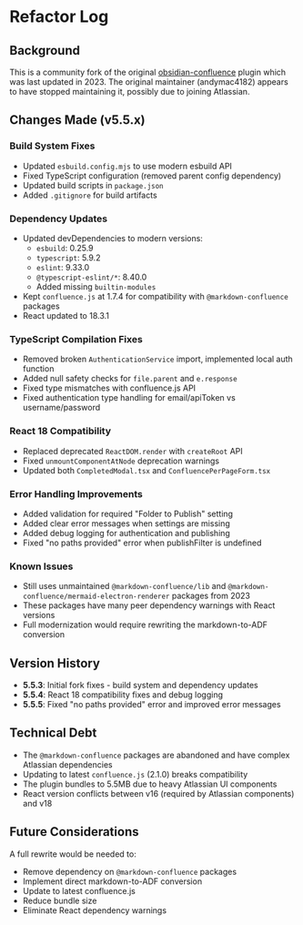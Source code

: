 # Refactor Log

## Background
This is a community fork of the original [obsidian-confluence](https://github.com/markdown-confluence/obsidian-confluence) plugin which was last updated in 2023. The original maintainer (andymac4182) appears to have stopped maintaining it, possibly due to joining Atlassian.

## Changes Made (v5.5.x)

### Build System Fixes
- Updated `esbuild.config.mjs` to use modern esbuild API
- Fixed TypeScript configuration (removed parent config dependency)
- Updated build scripts in `package.json`
- Added `.gitignore` for build artifacts

### Dependency Updates
- Updated devDependencies to modern versions:
  - `esbuild`: 0.25.9
  - `typescript`: 5.9.2
  - `eslint`: 9.33.0
  - `@typescript-eslint/*`: 8.40.0
  - Added missing `builtin-modules`
- Kept `confluence.js` at 1.7.4 for compatibility with `@markdown-confluence` packages
- React updated to 18.3.1

### TypeScript Compilation Fixes
- Removed broken `AuthenticationService` import, implemented local auth function
- Added null safety checks for `file.parent` and `e.response`
- Fixed type mismatches with confluence.js API
- Fixed authentication type handling for email/apiToken vs username/password

### React 18 Compatibility
- Replaced deprecated `ReactDOM.render` with `createRoot` API
- Fixed `unmountComponentAtNode` deprecation warnings
- Updated both `CompletedModal.tsx` and `ConfluencePerPageForm.tsx`

### Error Handling Improvements
- Added validation for required "Folder to Publish" setting
- Added clear error messages when settings are missing
- Added debug logging for authentication and publishing
- Fixed "no paths provided" error when publishFilter is undefined

### Known Issues
- Still uses unmaintained `@markdown-confluence/lib` and `@markdown-confluence/mermaid-electron-renderer` packages from 2023
- These packages have many peer dependency warnings with React versions
- Full modernization would require rewriting the markdown-to-ADF conversion

## Version History

- **5.5.3**: Initial fork fixes - build system and dependency updates
- **5.5.4**: React 18 compatibility fixes and debug logging
- **5.5.5**: Fixed "no paths provided" error and improved error messages

## Technical Debt
- The `@markdown-confluence` packages are abandoned and have complex Atlassian dependencies
- Updating to latest `confluence.js` (2.1.0) breaks compatibility
- The plugin bundles to 5.5MB due to heavy Atlassian UI components
- React version conflicts between v16 (required by Atlassian components) and v18

## Future Considerations
A full rewrite would be needed to:
- Remove dependency on `@markdown-confluence` packages
- Implement direct markdown-to-ADF conversion
- Update to latest confluence.js
- Reduce bundle size
- Eliminate React dependency warnings